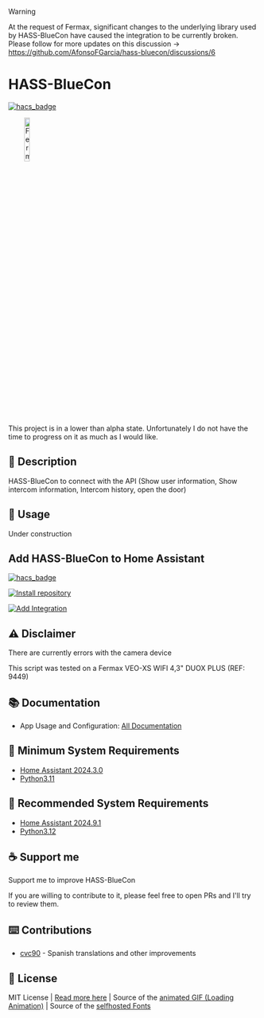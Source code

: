 > [!WARNING]
> At the request of Fermax, significant changes to the underlying library used by HASS-BlueCon have caused the integration to be currently broken.
> Please follow for more updates on this discussion -> https://github.com/AfonsoFGarcia/hass-bluecon/discussions/6


# HASS-BlueCon

[![hacs_badge](https://img.shields.io/badge/HACS-Custom-41BDF5.svg?style=for-the-badge)](https://github.com/hacs/integration)

<a href="#" style="text-align: center;">
 <img src="https://github.com/user-attachments/assets/522190c4-3b73-49cd-98ba-a6153c7800b4" width="15%" height="15%" alt="Fermax Blue" text-align="center" margin="0 0 0 0">
</a>

<br> This project is in a lower than alpha state. Unfortunately I do not have the time to progress on it as much as I would like. 

## 📑 Description

HASS-BlueCon to connect with the API (Show user information, Show intercom information, Intercom history, open the door)

## 📑 Usage

Under construction

## Add HASS-BlueCon to Home Assistant

[![hacs_badge](https://img.shields.io/badge/HACS-Custom-41BDF5.svg?style=for-the-badge)](https://github.com/hacs/integration)

[![Install repository](https://my.home-assistant.io/badges/hacs_repository.svg)](https://my.home-assistant.io/redirect/hacs_repository/?owner=AfonsoFGarcia&repository=hass-bluecon&category=integration)

[![Add Integration](https://my.home-assistant.io/badges/config_flow_start.svg)](https://my.home-assistant.io/redirect/config_flow_start?domain=hass-bluecon)

## ⚠️ Disclaimer

There are currently errors with the camera device

This script was tested on a Fermax VEO-XS WIFI 4,3" DUOX PLUS (REF: 9449)

## 📚 Documentation

- App Usage and Configuration: [All Documentation](docs/index.md)

## 📑 Minimum System Requirements

- [Home Assistant 2024.3.0](https://www.home-assistant.io/installation/)
- [Python3.11](https://www.python.org/downloads/)

## 📑 Recommended System Requirements

- [Home Assistant 2024.9.1](https://www.home-assistant.io/installation/)
- [Python3.12](https://www.python.org/downloads/)
  
## ☕ Support me

Support me to improve HASS-BlueCon

If you are willing to contribute to it, please feel free to open PRs and I'll try to review them.

## ⌨️ Contributions

- [cvc90](https://github.com/cvc90) - Spanish translations and other improvements

## 📑 License
  MIT License | [Read more here](LICENSE) | Source of the [animated GIF (Loading Animation)](https://commons.wikimedia.org/wiki/File:Loading_Animation.gif) | Source of the [selfhosted Fonts](https://github.com/adobe-fonts/source-sans)
